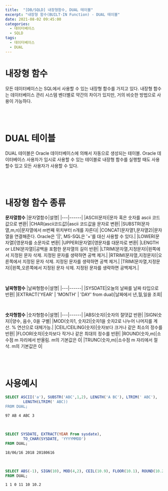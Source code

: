 ```yaml
---
title:  "[DB/SQLD] 내장형함수, DUAL 테이블"
excerpt: "내장형 함수(BUILT-IN Function) - DUAL 테이블"
date: 2021-08-02 09:45:00
categories:
  - 데이터베이스
  - SQLD 
tags:
  - 데이터베이스
  - DUAL
---
```


# 내장형 함수

모든 데이터베이스는 SQL에서 사용할 수 있는 내장형 함수를 가지고 있다.
내장형 함수는 데이터베이스 관리 시스템 벤더별로 약간의 차이가 있지만, 거의 비슷한 방법으로 사용이 가능하다.

<br>
<br>

# DUAL 테이블

DUAL 테이블은 Oracle 데이터베이스에 의해서 자동으로 생성되는 테이블.
Oracle 데이터베이스 사용자가 임시로 사용할 수 있는 테이블로 내장형 함수를 실행할 때도 사용할수 있고 모든 사용자가 사용할 수 있다.

<br>
<br>


# 내장형 함수 종류

**문자열함수**
|문자열함수|설명|
|---|------|
|ASCII(문자)|문자 혹은 숫자를 ascii 코드값으로 변환|
|CHAR(ascii코드값)|ascii 코드값을 문자로 변환|
|SUBSTR(문자열,m,n)|문자열에서 m번째 위치부터 n개를 자른다|
|CONCAT(문자열1,문자열2)|문자열을 연결해준다. Oracle은 '\|\|', MS-SQL은 '+'를 대신 사용할 수 있다.|
|LOWER(문자열)|영문자를 소문자로 변환|
|UPPER(문자열)|영문자를 대문자로 변환|
|LENGTH or LEN(문자열)|공백을 포함한 문자열의 길이 반환|
|LTRIM(문자열,지정문자)|왼쪽에서 지정된 문자 삭제. 지정된 문자를 생략하면 공백 제거.|
|RTRIM(문자열,지정문자)|오른쪽에서 지정된 문자 삭제. 지정된 문자를 생략하면 공백 제거.|
|TRIM(문자열,지정문자)|왼쪽,오른쪽에서 지정된 문자 삭제. 지정된 문자를 생략하면 공백제거.|

<br>

**날짜형함수**
|날짜형함수|설명|
|---|------|
|SYSDATE|오늘의 날짜를 날짜 타입으로 반환|
|EXTRACT('YEAR' \| 'MONTH' \| 'DAY' from dual)|날짜에서 년,월,일을 조회|

<br>

**숫자형함수**
|숫자형함수|설명|
|---|------|
|ABS(숫자)|숫자의 절댓값 반환|
|SIGN(숫자)|양수, 음수, 0을 구별|
|MOD(숫자1, 숫자2)|숫자1을 숫자2로 나누어 나머지를 계산. % 연산으로 대체가능.|
|CEIL/CEILING(숫자)|숫자보다 크거나 같은 최소의 정수를 반환|
|FLOOR(숫자)|숫자보다 작거나 같은 최대의 정수를 반환|
|ROUND(숫자,m)|소수점 m 자리에서 반올림. m의 기본값은 0|
|TRUNC(숫자,m)|소수점 m 자리에서 절삭. m의 기본값은 0|

<br>
<br>


# 사용예시


```sql
SELECT ASCII('a'), SUBSTR('ABC',1,2), LENGTH('A BC'), LTRIM(' ABC'),
        LENGTH(LTRIM(' ABC))
FROM DUAL;
```
```
97 AB 4 ABC 3
```

<br>

```sql
SELECT SYSDATE, EXTRACT(YEAR From sysdate),
        TO_CHAR(SYSDATE, 'YYYYMMDD')
FROM DUAL;
```
```
18/06/16 2018 20180616
```

<br>

```sql
SELECT ABS(-1), SIGN(10), MOD(4,2), CEIL(10.9), FLOOR(10.1), ROUND(10.222,1)
FROM DUAL;
```
```
1 1 0 11 10 10.2
```
